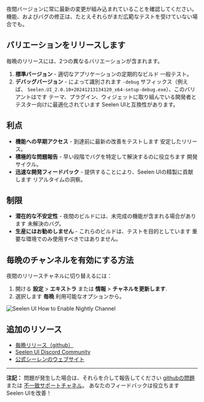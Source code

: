 夜間バージョンに常に最新の変更が組み込まれていることを確認してください。
機能、およびバグの修正は、たとえそれらがまだ広範なテストを受けていない場合でも。

## バリエーションをリリースします

毎晩のリリースには、2つの異なるバリエーションが含まれます。

1. **標準バージョン** - 適切なアプリケーションの定期的なビルド 一般テスト。
2. **デバッグバージョン** - によって識別されます `-debug` サフィックス（例えば、
   `Seelen.UI_2.0.10+20241213134120_x64-setup-debug.exe`）、このバリアントはです
   テーマ、プラグイン、ウィジェットに取り組んでいる開発者とテスター向けに最適化されています
   Seelen UIと互換性があります。

## 利点

- **機能への早期アクセス** - 到達前に最新の改善をテストします 安定したリリース。
- **積極的な問題報告** - 早い段階でバグを特定して解決するのに役立ちます
  開発サイクル。
- **迅速な開発フィードバック** - 提供することにより、Seelen UIの精製に貢献します
  リアルタイムの洞察。

## 制限

- **潜在的な不安定性** - 夜間のビルドには、未完成の機能が含まれる場合があります
  未解決のバグ。
- **生産にはお勧めしません** - これらのビルドは、テストを目的としています
  重要な環境でのみ使用すべきではありません。

## 毎晩のチャンネルを有効にする方法

夜間のリリースチャネルに切り替えるには：

1. 開ける **設定** > **エキストラ** または **情報** > **チャネルを更新します**.
2. 選択します **毎晩** 利用可能なオプションから。

![Seelen UI How to Enable Nightly Channel](https://github.com/user-attachments/assets/ae88aeac-98cc-4424-a9e7-fb59740b694e)

## 追加のリソース

- [毎晩リリース（github）](https://github.com/eythaann/Seelen-UI/releases/tag/nightly)
- [Seelen UI Discord Community](https://discord.gg/ABfASx5ZAJ)
- [公式シーレンのウェブサイト](https://seelen.io)

---

**注記：** 問題が発生した場合は、それらを介して報告してください
[githubの問題](https://github.com/eythaann/Seelen-UI/issues) または
[不一致サポートチャネル](https://discord.gg/ABfASx5ZAJ)。
あなたのフィードバックは役立ちます Seelen UIを改善！

